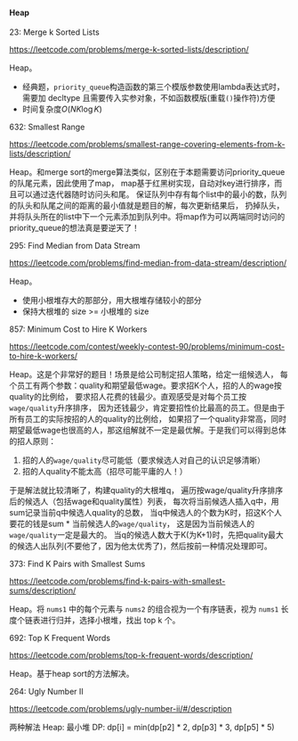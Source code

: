 #### Heap

23: Merge k Sorted Lists

https://leetcode.com/problems/merge-k-sorted-lists/description/

Heap。
* 经典题，`priority_queue`构造函数的第三个模版参数使用lambda表达式时，需要加 decltype 且需要传入实参对象，不如函数模版(重载`()`操作符)方便
* 时间复杂度$O(NK\log{K})$


632: Smallest Range

https://leetcode.com/problems/smallest-range-covering-elements-from-k-lists/description/

Heap。和merge sort的merge算法类似，区别在于本题需要访问priority_queue的队尾元素，因此使用了map，
map基于红黑树实现，自动对key进行排序，而且可以通过迭代器随时访问头和尾。
保证队列中存有每个list中的最小的数，队列的队头和队尾之间的距离的最小值就是题目的解，每次更新结果后，
扔掉队头，并将队头所在的list中下一个元素添加到队列中。将map作为可以两端同时访问的priority_queue的想法真是要逆天了！

295: Find Median from Data Stream

https://leetcode.com/problems/find-median-from-data-stream/description/

Heap。
* 使用小根堆存大的那部分，用大根堆存储较小的部分
* 保持大根堆的 size >= 小根堆的 size

857: Minimum Cost to Hire K Workers

https://leetcode.com/contest/weekly-contest-90/problems/minimum-cost-to-hire-k-workers/

Heap。这是个非常好的题目！场景是给公司制定招人策略，给定一组候选人，
每个员工有两个参数：quality和期望最低wage。要求招K个人，招的人的wage按quality的比例给，
要求招人花费的钱最少。直观感受是对每个员工按`wage/quality`升序排序，
因为还钱最少，肯定要招性价比最高的员工。但是由于所有员工的实际按招的人的quality的比例给，
如果招了一个quality非常高，同时期望最低wage也很高的人，那这组解就不一定是最优解。于是我们可以得到总体的招人原则：
1. 招的人的`wage/quality`尽可能低（要求候选人对自己的认识足够清晰）
2. 招的人quality不能太高（招尽可能平庸的人！）

于是解法就比较清晰了，构建quality的大根堆q，
遍历按wage/quality升序排序后的候选人（包括wage和quality属性）列表，
每次将当前候选人插入q中，用sum记录当前q中候选人quality的总数，
当q中候选人的个数为K时，招这K个人要花的钱是sum * 当前候选人的`wage/quality`，
这是因为当前候选人的`wage/quality`一定是最大的。
当q的候选人数大于K(为K+1)时，先把quality最大的候选人出队列(不要他了，因为他太优秀了)，然后按前一种情况处理即可。

373: Find K Pairs with Smallest Sums

https://leetcode.com/problems/find-k-pairs-with-smallest-sums/description/

Heap。将 `nums1` 中的每个元素与 `nums2` 的组合视为一个有序链表，视为 `nums1` 长度个链表进行归并，选择小根堆，找出 top k 个。

692: Top K Frequent Words

https://leetcode.com/problems/top-k-frequent-words/description/

Heap。基于heap sort的方法解决。

264: Ugly Number II

https://leetcode.com/problems/ugly-number-ii/#/description

两种解法
Heap: 最小堆
DP: dp[i] = min(dp[p2] * 2, dp[p3] * 3, dp[p5] * 5)
